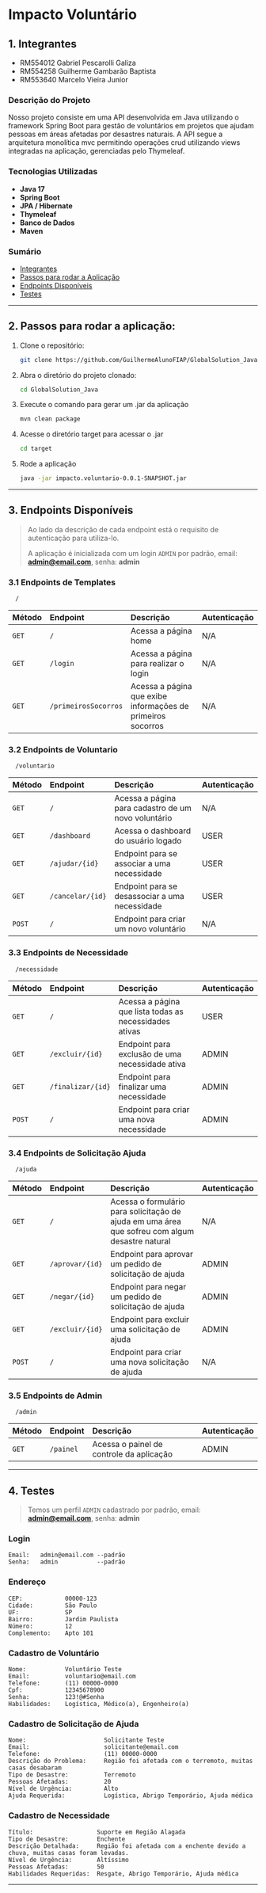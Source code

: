 
# Impacto Voluntário

## 1. Integrantes
- RM554012 Gabriel Pescarolli Galiza
- RM554258 Guilherme Gambarão Baptista
- RM553640 Marcelo Vieira Junior

### Descrição do Projeto
Nosso projeto consiste em uma API desenvolvida em Java utilizando o framework Spring Boot para gestão de voluntários em projetos que ajudam pessoas em áreas afetadas por desastres naturais. A API segue a arquitetura monolítica mvc permitindo operações crud utilizando views integradas na aplicação, gerenciadas pelo Thymeleaf.

### Tecnologias Utilizadas
- **Java 17**
- **Spring Boot**
- **JPA / Hibernate**
- **Thymeleaf**
- **Banco de Dados**
- **Maven**

### Sumário
- [Integrantes](#1-integrantes)
- [Passos para rodar a Aplicação](#2-passos-para-rodar-a-aplicação-sem-docker)
- [Endpoints Disponíveis](#3-endpoints-disponíveis)
- [Testes](#4-testes)

---
## 2. Passos para rodar a aplicação:

1. Clone o repositório:
   ```bash
   git clone https://github.com/GuilhermeAlunoFIAP/GlobalSolution_Java.git

2. Abra o diretório do projeto clonado:
    ```bash
   cd GlobalSolution_Java

3. Execute o comando para gerar um .jar da aplicação
    ```bash
   mvn clean package

4. Acesse o diretório target para acessar o .jar
    ```bash
    cd target

5. Rode a aplicação
    ```bash
   java -jar impacto.voluntario-0.0.1-SNAPSHOT.jar  

---
## 3. Endpoints Disponíveis
> Ao lado da descrição de cada endpoint está o requisito de autenticação para utiliza-lo.
>
> A aplicação é inicializada com um login `ADMIN` por padrão, email: **admin@email.com**, senha: **admin**

### 3.1 Endpoints de Templates

```http
  /
```

| Método  | Endpoint             | Descrição                                                   | Autenticação |
|:--------|:---------------------|:------------------------------------------------------------|:-------------|
| `GET`   | `/`                  | Acessa a página home                                        | N/A          |
| `GET`   | `/login`             | Acessa a página para realizar o login                       | N/A          |
| `GET`   | `/primeirosSocorros` | Acessa a página que exibe informações de primeiros socorros | N/A          |

### 3.2 Endpoints de Voluntario

```http
  /voluntario
```

| Método     | Endpoint         | Descrição                                           | Autenticação |
|:-----------|:-----------------|:----------------------------------------------------|:-------------|
| `GET`      | `/`              | Acessa a página para cadastro de um novo voluntário | N/A          |
| `GET`      | `/dashboard`     | Acessa o dashboard do usuário logado                | USER         |
| `GET`      | `/ajudar/{id}`   | Endpoint para se associar a uma necessidade         | USER         |
| `GET`      | `/cancelar/{id}` | Endpoint para se desassociar a uma necessidade      | USER         |
| `POST`     | `/`              | Endpoint para criar um novo voluntário              | N/A          |

### 3.3 Endpoints de Necessidade

```http
  /necessidade
```

| Método     | Endpoint          | Descrição                                              | Autenticação |
|:-----------|:------------------|:-------------------------------------------------------|:-------------|
| `GET`      | `/`               | Acessa a página que lista todas as necessidades ativas | USER         |
| `GET`      | `/excluir/{id}`   | Endpoint para exclusão de uma necessidade ativa        | ADMIN        |
| `GET`      | `/finalizar/{id}` | Endpoint para finalizar uma necessidade                | ADMIN        |
| `POST`     | `/`               | Endpoint para criar uma nova necessidade               | ADMIN        |


### 3.4 Endpoints de Solicitação Ajuda

```http
  /ajuda
```

| Método       | Endpoint        | Descrição                                                                                       | Autenticação |
|:-------------|:----------------|:------------------------------------------------------------------------------------------------|:-------------|
| `GET`        | `/`             | Acessa o formulário para solicitação de ajuda em uma área que sofreu com algum desastre natural | N/A          |
| `GET`        | `/aprovar/{id}` | Endpoint para aprovar um pedido de solicitação de ajuda                                         | ADMIN        |
| `GET`        | `/negar/{id}`   | Endpoint para negar um pedido de solicitação de ajuda                                           | ADMIN        |
| `GET`        | `/excluir/{id}` | Endpoint para excluir uma solicitação de ajuda                                                  | ADMIN        |
| `POST`       | `/`             | Endpoint para criar uma nova solicitação de ajuda                                               | N/A          |

### 3.5 Endpoints de Admin

```http
  /admin
```

| Método       | Endpoint  | Descrição                                | Autenticação |
|:-------------|:----------|:-----------------------------------------|:-------------|
| `GET`        | `/painel` | Acessa o painel de controle da aplicação | ADMIN        |

---
## 4. Testes
> Temos um perfil `ADMIN` cadastrado por padrão, email: **admin@email.com**, senha: **admin**

### Login
```
Email:   admin@email.com --padrão
Senha:   admin           --padrão
```

### Endereço
```
CEP:            00000-123
Cidade:         São Paulo
UF:             SP
Bairro:         Jardim Paulista
Número:         12
Complemento:    Apto 101
```

### Cadastro de Voluntário
```
Nome:           Voluntário Teste
Email:          voluntario@email.com
Telefone:       (11) 00000-0000
Cpf:            12345678900
Senha:          123!@#Senha
Habilidades:    Logística, Médico(a), Engenheiro(a)
```

### Cadastro de Solicitação de Ajuda
```
Nome:                      Solicitante Teste
Email:                     solicitante@email.com
Telefone:                  (11) 00000-0000
Descrição do Problema:     Região foi afetada com o terremoto, muitas casas desabaram
Tipo de Desastre:          Terremoto
Pessoas Afetadas:          20
Nível de Urgência:         Alto
Ajuda Requerida:           Logística, Abrigo Temporário, Ajuda médica
```

### Cadastro de Necessidade
```
Título:                  Suporte em Região Alagada
Tipo de Desastre:        Enchente
Descrição Detalhada:     Região foi afetada com a enchente devido a chuva, muitas casas foram levadas.
Nível de Urgência:       Altíssimo
Pessoas Afetadas:        50
Habilidades Requeridas:  Resgate, Abrigo Temporário, Ajuda médica
```

---